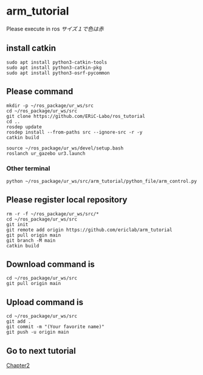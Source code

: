 # arm_tutorial

Please execute in ros <em>サイズ１で色は赤</em>
## install catkin 
```
sudo apt install python3-catkin-tools
sudo apt install python3-catkin-pkg
sudo apt install python3-osrf-pycommon
```
## Please command
```
mkdir -p ~/ros_package/ur_ws/src
cd ~/ros_package/ur_ws/src
git clone https://github.com/ERiC-Labo/ros_tutorial
cd ..
rosdep update
rosdep install --from-paths src --ignore-src -r -y
catkin build

source ~/ros_package/ur_ws/devel/setup.bash
roslanch ur_gazebo ur3.launch
```
### Other terminal
```
python ~/ros_package/ur_ws/src/arm_tutorial/python_file/arm_control.py
```

## Please register local repository
```
rm -r -f ~/ros_package/ur_ws/src/*
cd ~/ros_package/ur_ws/src
git init
git remote add origin https://github.com/ericlab/arm_tutorial
git pull origin main
git branch -M main
catkin build
```
## Download command is
```
cd ~/ros_package/ur_ws/src
git pull origin main
```

## Upload command  is
```
cd ~/ros_package/ur_ws/src
git add .
git commit -m "(Your favorite name)"
git push -u origin main
```

## Go to next tutorial
[Chapter2](https://github.com/ERiC-Labo/ros_tutorial/tree/main/chapter02)